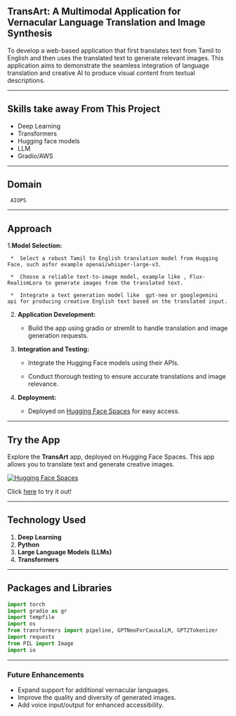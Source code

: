 ## TransArt: A Multimodal Application for Vernacular Language Translation and Image Synthesis
To develop a web-based application that first translates text from Tamil to English and then uses the translated text to generate relevant images. This application aims to demonstrate the
seamless integration of language translation and creative AI to produce visual content from
textual descriptions.

---

## Skills take away From This Project
 
   * Deep Learning
   * Transformers
   * Hugging face models
   * LLM
   * Gradio/AWS

---

## Domain

     AIOPS

---
    
## Approach

1.**Model Selection:**

     *  Select a robust Tamil to English translation model from Hugging Face, such asfor example openai/whisper-large-v3.

     *  Choose a reliable text-to-image model, example like , Flux-RealismLora to generate images from the translated text.

     *  Integrate a text generation model like  gpt-neo or googlegemini api for producing creative English text based on the translated input.

2. **Application Development:**
    
     *  Build the app using gradio or stremlit to handle translation and image generation requests.

3. **Integration and Testing:**
 
     *  Integrate the Hugging Face models using their APIs.

     *  Conduct thorough testing to ensure accurate translations and image relevance.

4. **Deployment:**
 
     *  Deployed on [Hugging Face Spaces](https://huggingface.co/spaces/Nanthu22/TransArt) for easy access.

---

## Try the App

Explore the **TransArt** app, deployed on Hugging Face Spaces. This app allows you to translate text and generate creative images.

[![Hugging Face Spaces](https://img.shields.io/badge/🤗-Hugging%20Face-orange)](https://huggingface.co/spaces/Nanthu22/TransArt)

Click  [here](https://huggingface.co/spaces/Nanthu22/TransArt) to try it out!


---

## Technology Used
1. **Deep Learning**
2. **Python**
3. **Large Language Models (LLMs)**
4. **Transformers**

---

## Packages and Libraries
```python
import torch
import gradio as gr
import tempfile
import os
from transformers import pipeline, GPTNeoForCausalLM, GPT2Tokenizer
import requests
from PIL import Image
import io
```

---

### Future Enhancements
- Expand support for additional vernacular languages.
- Improve the quality and diversity of generated images.
- Add voice input/output for enhanced accessibility.






